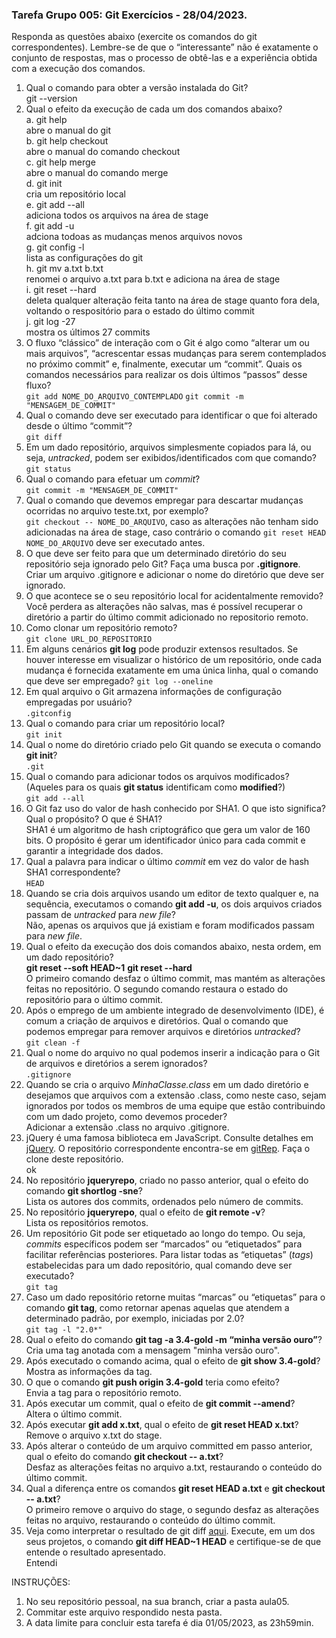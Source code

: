 ### Tarefa Grupo 005: Git Exercícios - 28/04/2023.

Responda as questões abaixo (exercite os comandos do git correspondentes). Lembre-se de que o “interessante” não é exatamente o conjunto de respostas, mas o processo de obtê-las e a experiência obtida com a execução dos comandos.

1. Qual o comando para obter a versão instalada do Git?  
   git --version
2. Qual o efeito da execução de cada um dos comandos abaixo?  
   a. git help  
   abre o manual do git  
   b. git help checkout  
   abre o manual do comando checkout  
   c. git help merge  
   abre o manual do comando merge  
   d. git init  
   cria um repositório local  
   e. git add --all  
   adiciona todos os arquivos na área de stage  
   f. git add -u  
   adciona todoas as mudanças menos arquivos novos  
   g. git config -l  
   lista as configurações do git  
   h. git mv a.txt b.txt  
   renomei o arquivo a.txt para b.txt e adiciona na área de stage  
   i. git reset --hard  
   deleta qualquer alteração feita tanto na área de stage quanto fora dela, voltando o respositório para o estado do último commit  
   j. git log -27  
   mostra os últimos 27 commits
3. O fluxo “clássico” de interação com o Git é algo como “alterar um ou mais arquivos”, “acrescentar essas mudanças para serem contemplados no próximo commit” e, finalmente, executar um “commit”. Quais os comandos necessários para realizar os dois últimos “passos” desse fluxo?  
   `git add NOME_DO_ARQUIVO_CONTEMPLADO`
   `git commit -m "MENSAGEM_DE_COMMIT"`
4. Qual o comando deve ser executado para identificar o que foi alterado desde o último “commit”?  
   `git diff`
5. Em um dado repositório, arquivos simplesmente copiados para lá, ou seja, _untracked_, podem ser exibidos/identificados com que comando?  
   `git status`
6. Qual o comando para efetuar um _commit_?  
   `git commit -m "MENSAGEM_DE_COMMIT"`
7. Qual o comando que devemos empregar para descartar mudanças ocorridas no arquivo teste.txt, por exemplo?  
   `git checkout -- NOME_DO_ARQUIVO`, caso as alterações não tenham sido adicionadas na área de stage, caso contrário o comando `git reset HEAD NOME_DO_ARQUIVO` deve ser executado antes.
8. O que deve ser feito para que um determinado diretório do seu repositório seja ignorado pelo Git? Faça uma busca por **.gitignore**.  
   Criar um arquivo .gitignore e adicionar o nome do diretório que deve ser ignorado.
9. O que acontece se o seu repositório local for acidentalmente removido?  
   Você perdera as alterações não salvas, mas é possível recuperar o diretório a partir do último commit adicionado no repositorio remoto.
10. Como clonar um repositório remoto?  
    `git clone URL_DO_REPOSITORIO`
11. Em alguns cenários **git log** pode produzir extensos resultados. Se houver interesse em visualizar o histórico de um repositório, onde cada mudança é fornecida exatamente em uma única linha, qual o comando que deve ser empregado?
    `git log --oneline`
12. Em qual arquivo o Git armazena informações de configuração empregadas por usuário?  
    `.gitconfig`
13. Qual o comando para criar um repositório local?  
    `git init`
14. Qual o nome do diretório criado pelo Git quando se executa o comando **git init**?  
    `.git`
15. Qual o comando para adicionar todos os arquivos modificados? (Aqueles para os quais **git status** identificam como **modified**?)  
    `git add --all`
16. O Git faz uso do valor de hash conhecido por SHA1. O que isto significa? Qual o propósito? O que é SHA1?  
    SHA1 é um algoritmo de hash criptográfico que gera um valor de 160 bits. O propósito é gerar um identificador único para cada commit e garantir a integridade dos dados.
17. Qual a palavra para indicar o último _commit_ em vez do valor de hash SHA1 correspondente?  
    `HEAD`
18. Quando se cria dois arquivos usando um editor de texto qualquer e, na sequência, executamos o comando **git add -u**, os dois arquivos criados passam de _untracked_ para _new file_?  
    Não, apenas os arquivos que já existiam e foram modificados passam para _new file_.
19. Qual o efeito da execução dos dois comandos abaixo, nesta ordem, em um dado repositório?  
    **git reset --soft HEAD~1**
    **git reset --hard**  
     O primeiro comando desfaz o último commit, mas mantém as alterações feitas no repositório. O segundo comando restaura o estado do repositório para o último commit.
20. Após o emprego de um ambiente integrado de desenvolvimento (IDE), é comum a criação de arquivos e diretórios. Qual o comando que podemos empregar para remover arquivos e diretórios _untracked_?  
    `git clean -f`
21. Qual o nome do arquivo no qual podemos inserir a indicação para o Git de arquivos e diretórios a serem ignorados?  
    `.gitignore`
22. Quando se cria o arquivo _MinhaClasse.class_ em um dado diretório e desejamos que arquivos com a extensão .class, como neste caso, sejam ignorados por todos os membros de uma equipe que estão contribuindo com um dado projeto, como devemos proceder?  
    Adicionar a extensão .class no arquivo .gitignore.
23. jQuery é uma famosa biblioteca em JavaScript. Consulte detalhes em [jQuery](http://jquery.com). O repositório correspondente encontra-se em [gitRep](https://github.com/jquery/jquery.git). Faça o clone deste repositório.  
    ok
24. No repositório **jqueryrepo**, criado no passo anterior, qual o efeito do comando
    **git shortlog -sne**?  
     Lista os autores dos commits, ordenados pelo número de commits.
25. No repositório **jqueryrepo**, qual o efeito de **git remote -v**?  
    Lista os repositórios remotos.
26. Um repositório Git pode ser etiquetado ao longo do tempo. Ou seja, _commits_ específicos podem ser “marcados” ou “etiquetados” para facilitar referências posteriores. Para listar todas as “etiquetas” (_tags_) estabelecidas para um dado repositório, qual comando deve ser executado?  
    `git tag`
27. Caso um dado repositório retorne muitas “marcas” ou “etiquetas” para o comando **git tag**, como retornar apenas aquelas que atendem a determinado padrão, por exemplo, iniciadas por 2.0?  
    `git tag -l "2.0*"`
28. Qual o efeito do comando **git tag -a 3.4-gold -m “minha versão ouro”**?  
    Cria uma tag anotada com a mensagem "minha versão ouro".
29. Após executado o comando acima, qual o efeito de **git show 3.4-gold**?  
    Mostra as informações da tag.
30. O que o comando **git push origin 3.4-gold** teria como efeito?  
    Envia a tag para o repositório remoto.
31. Após executar um commit, qual o efeito de **git commit --amend**?  
    Altera o último commit.
32. Após executar **git add x.txt**, qual o efeito de **git reset HEAD x.txt**?  
    Remove o arquivo x.txt do stage.
33. Após alterar o conteúdo de um arquivo committed em passo anterior, qual o efeito do comando **git checkout -- a.txt**?  
    Desfaz as alterações feitas no arquivo a.txt, restaurando o conteúdo do último commit.
34. Qual a diferença entre os comandos **git reset HEAD a.txt** e **git checkout -- a.txt**?  
    O primeiro remove o arquivo do stage, o segundo desfaz as alterações feitas no arquivo, restaurando o conteúdo do último commit.
35. Veja como interpretar o resultado de git diff [aqui](https://medium.com/therobinkim/how-to-read-a-git-diff-6c87a9dc47c5). Execute, em um dos seus projetos, o comando **git diff HEAD~1 HEAD** e certifique-se de que entende o resultado apresentado.  
    Entendi

INSTRUÇÕES:

1. No seu repositório pessoal, na sua branch, criar a pasta aula05.
2. Commitar este arquivo respondido nesta pasta.
3. A data limite para concluir esta tarefa é dia 01/05/2023, as 23h59min.

</DIV/>
